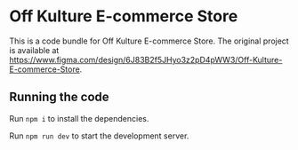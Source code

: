 
  # Off Kulture E-commerce Store

  This is a code bundle for Off Kulture E-commerce Store. The original project is available at https://www.figma.com/design/6J83B2f5JHyo3z2pD4pWW3/Off-Kulture-E-commerce-Store.

  ## Running the code

  Run `npm i` to install the dependencies.

  Run `npm run dev` to start the development server.
  